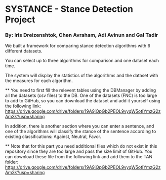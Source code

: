 # SYSTANCE - Stance Detection Project 
### By: Iris Dreizenshtok, Chen Avraham, Adi Avinun and Gal Tadir

We built a framework for comparing stance detection algorithms with 6 different datasets.

You can select up to three algorithms for comparison and one dataset each time.

The system will display the statistics of the algorithms and the dataset with the measures for each algorithm.

** You need to first fill the relevent tables using the DBManager by adding all the datasets (csv files) to the DB. One of the datasets (FNC) is too large to add to GitHub, so you can download the dataset and add it yourself using the following link:
https://drive.google.com/drive/folders/19A9iQpGb2PEOL9vyqW5otIYmzG2zAm3k?usp=sharing

In addition, there is another section where you can enter a sentence, 
and one of the algorithms will classify the stance of the sentence according to existing classifications: Against, Neutral, Favor.

** Note that for this part you need additional files which do not exist in this repository since they are too large and pass the size limit of GitHub. 
You can download these file from the following link and add them to the TAN folder:
https://drive.google.com/drive/folders/19A9iQpGb2PEOL9vyqW5otIYmzG2zAm3k?usp=sharing



